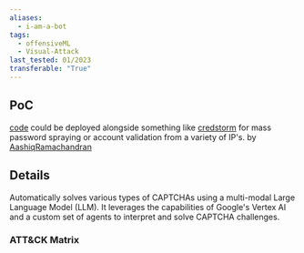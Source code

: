 ```yaml
---
aliases:
  - i-am-a-bot
tags:
  - offensiveML
  - Visual-Attack
last_tested: 01/2023
transferable: "True"
---
```

## **PoC**
[code](https://github.com/AashiqRamachandran/i-am-a-bot) could be deployed alongside something like [credstorm](https://github.com/workday/credstorm-sprayer) for mass password spraying or account validation from a variety of IP's. by [AashiqRamachandran](https://github.com/AashiqRamachandran)

## **Details**

Automatically solves various types of CAPTCHAs using a multi-modal Large Language Model (LLM). It leverages the capabilities of Google's Vertex AI and a custom set of agents to interpret and solve CAPTCHA challenges.


### ATT&CK Matrix